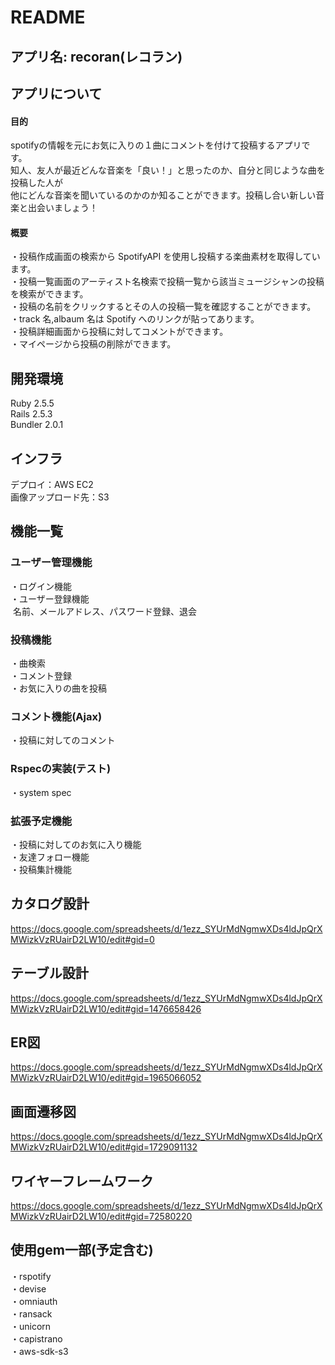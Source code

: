 # README

## アプリ名: recoran(レコラン)
## アプリについて
#### 目的
spotifyの情報を元にお気に入りの１曲にコメントを付けて投稿するアプリです。
<br>知人、友人が最近どんな音楽を「良い！」と思ったのか、自分と同じような曲を投稿した人が<br>
他にどんな音楽を聞いているのかのか知ることができます。投稿し合い新しい音楽と出会いましょう！
#### 概要
・投稿作成画面の検索から SpotifyAPI を使用し投稿する楽曲素材を取得しています。<br>
・投稿一覧画面のアーティスト名検索で投稿一覧から該当ミュージシャンの投稿を検索ができます。<br>
・投稿の名前をクリックするとその人の投稿一覧を確認することができます。<br> 
・track 名,albaum 名は Spotify へのリンクが貼ってあります。 <br>
・投稿詳細画面から投稿に対してコメントができます。 <br>
・マイページから投稿の削除ができます。
## 開発環境
Ruby 2.5.5<br> Rails 2.5.3<br> Bundler 2.0.1
## インフラ
デプロイ：AWS EC2<br>
画像アップロード先：S3<br>

## 機能一覧
### ユーザー管理機能
・ログイン機能<br>
・ユーザー登録機能<br>
&nbsp;名前、メールアドレス、パスワード登録、退会 <br>
### 投稿機能
・曲検索<br>
・コメント登録<br>
・お気に入りの曲を投稿
### コメント機能(Ajax)
・投稿に対してのコメント
### Rspecの実装(テスト)
  ・system spec
### 拡張予定機能
・投稿に対してのお気に入り機能<br>
・友達フォロー機能<br>
・投稿集計機能<br>

## カタログ設計
https://docs.google.com/spreadsheets/d/1ezz_SYUrMdNgmwXDs4ldJpQrXMWizkVzRUairD2LW10/edit#gid=0
## テーブル設計
https://docs.google.com/spreadsheets/d/1ezz_SYUrMdNgmwXDs4ldJpQrXMWizkVzRUairD2LW10/edit#gid=1476658426
## ER図
https://docs.google.com/spreadsheets/d/1ezz_SYUrMdNgmwXDs4ldJpQrXMWizkVzRUairD2LW10/edit#gid=1965066052
## 画面遷移図
https://docs.google.com/spreadsheets/d/1ezz_SYUrMdNgmwXDs4ldJpQrXMWizkVzRUairD2LW10/edit#gid=1729091132
## ワイヤーフレームワーク
https://docs.google.com/spreadsheets/d/1ezz_SYUrMdNgmwXDs4ldJpQrXMWizkVzRUairD2LW10/edit#gid=72580220
## 使用gem一部(予定含む)
・rspotify<br>
・devise<br>
・omniauth<br>
・ransack<br>
・unicorn<br>
・capistrano<br>
・aws-sdk-s3



　 

